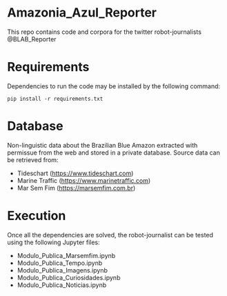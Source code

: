 # Amazonia_Azul_Reporter
This repo contains code and corpora for the twitter robot-journalists @BLAB_Reporter

# Requirements
Dependencies to run the code may be installed by the following command:
```
pip install -r requirements.txt
```

# Database
Non-linguistic data about the Brazilian Blue Amazon extracted with permissue from the web and stored in a private database. Source data can be retrieved from:
- Tideschart (https://www.tideschart.com)
- Marine Traffic (https://www.marinetraffic.com)
- Mar Sem Fim (https://marsemfim.com.br)

# Execution
Once all the dependencies are solved, the robot-journalist can be tested using the following Jupyter files:

- Modulo_Publica_Marsemfim.ipynb
- Modulo_Publica_Tempo.ipynb
- Modulo_Publica_Imagens.ipynb
- Modulo_Publica_Curiosidades.ipynb
- Modulo_Publica_Noticias.ipynb
